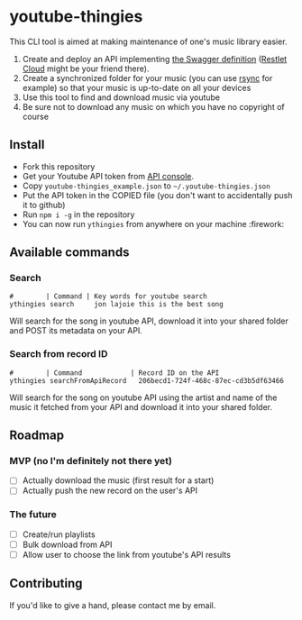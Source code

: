 # youtube-thingies

This CLI tool is aimed at making maintenance of one's music library easier.

1. Create and deploy an API implementing [the Swagger definition](./doc/music_api_swagger.json) ([Restlet Cloud](https://cloud.restlet.com) might be your friend there).
1. Create a synchronized folder for your music (you can use [rsync](https://www.digitalocean.com/community/tutorials/how-to-use-rsync-to-sync-local-and-remote-directories-on-a-vps) for example) so that your music is up-to-date on all your devices
1. Use this tool to find and download music via youtube
1. Be sure not to download any music on which you have no copyright of course

## Install

- Fork this repository
- Get your Youtube API token from [API console](https://console.developers.google.com/apis/dashboard).
- Copy `youtube-thingies_example.json` to `~/.youtube-thingies.json`
- Put the API token in the COPIED file (you don't want to accidentally push it to github)
- Run `npm i -g` in the repository
- You can now run `ythingies` from anywhere on your machine :firework:

## Available commands

### Search

```shell
#        | Command | Key words for youtube search
ythingies search     jon lajoie this is the best song
```

Will search for the song in youtube API, download it into your shared folder and POST its metadata on your API.

### Search from record ID

```shell
#        | Command            | Record ID on the API
ythingies searchFromApiRecord   206becd1-724f-468c-87ec-cd3b5df63466
```

Will search for the song on youtube API using the artist and name of the music it fetched from your API and download it into your shared folder.

## Roadmap

### MVP (no I'm definitely not there yet)

- [ ] Actually download the music (first result for a start)
- [ ] Actually push the new record on the user's API

### The future

- [ ] Create/run playlists
- [ ] Bulk download from API
- [ ] Allow user to choose the link from youtube's API results

## Contributing

If you'd like to give a hand, please contact me by email.

